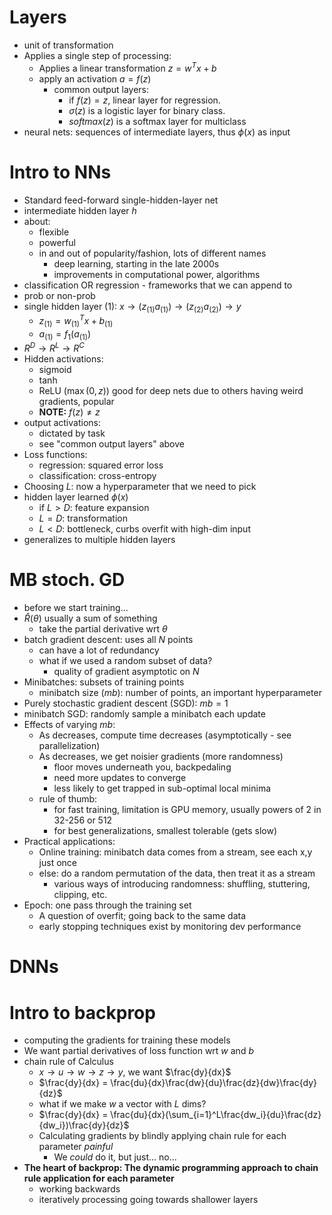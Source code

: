 # Layers
- unit of transformation
- Applies a single step of processing:
	- Applies a linear transformation $z=w^Tx+b$
	- apply an activation $a=f(z)$
		- common output layers:
			- if $f(z)=z$, linear layer for regression.
			- $\sigma(z)$ is a logistic layer for binary class.
			- $softmax(z)$ is a softmax layer for multiclass
- neural nets: sequences of intermediate layers, thus $\phi(x)$ as input
# Intro to NNs
- Standard feed-forward single-hidden-layer net
- intermediate hidden layer $h$
- about:
	- flexible
	- powerful
	- in and out of popularity/fashion, lots of different names
		- deep learning, starting in the late 2000s
		- improvements in computational power, algorithms
- classification OR regression - frameworks that we can append to
- prob or non-prob
- single hidden layer (1): $x \to (z_{(1)}a_{(1)}) \to (z_{(2)}a_{(2)}) \to y$
	- $z_{(1)} = w_{(1)}^Tx+b_{(1)}$
	- $a_{(1)}=f_1(a_{(1)})$
- $R^D \to R^L \to R^C$
- Hidden activations:
	- sigmoid
	- tanh
	- ReLU ($\max(0,z)$) good for deep nets due to others having weird gradients, popular
	- **NOTE:** $f(z) \neq z$
- output activations:
	- dictated by task
	- see "common output layers" above
- Loss functions:
	- regression: squared error loss
	- classification: cross-entropy
- Choosing $L$: now a hyperparameter that we need to pick
- hidden layer learned $\phi(x)$
	- if $L>D$: feature expansion
	- $L=D$: transformation
	- $L<D$: bottleneck, curbs overfit with high-dim input
- generalizes to multiple hidden layers
# MB stoch. GD
- before we start training...
- $\hat{R}(\theta)$ usually a sum of something
	- take the partial derivative wrt $\theta$
- batch gradient descent: uses all $N$ points
	- can have a lot of redundancy
	- what if we used a random subset of data?
		- quality of gradient asymptotic on $N$
- Minibatches: subsets of training points
	- minibatch size ($mb$): number of points, an important hyperparameter
- Purely stochastic gradient descent (SGD): $mb=1$
- minibatch SGD: randomly sample a minibatch each update
- Effects of varying $mb$:
	- As decreases, compute time decreases (asymptotically - see parallelization)
	- As decreases, we get noisier gradients (more randomness)
		- floor moves underneath you, backpedaling
		- need more updates to converge
		- less likely to get trapped in sub-optimal local minima
	- rule of thumb: 
		- for fast training, limitation is GPU memory, usually powers of 2 in 32-256 or 512
		- for best generalizations, smallest tolerable (gets slow)
- Practical applications:
	- Online training: minibatch data comes from a stream, see each x,y just once
	- else: do a random permutation of the data, then treat it as a stream
		- various ways of introducing randomness: shuffling, stuttering, clipping, etc.
- Epoch: one pass through the training set
	- A question of overfit; going back to the same data
	- early stopping techniques exist by monitoring dev performance
# DNNs
# Intro to backprop
- computing the gradients for training these models
- We want partial derivatives of loss function wrt $w$ and $b$
- chain rule of Calculus
	- $x \to u \to w \to z \to y$, we want $\frac{dy}{dx}$
	- $\frac{dy}{dx} = \frac{du}{dx}\frac{dw}{du}\frac{dz}{dw}\frac{dy}{dz}$
	- what if we make $w$ a vector with $L$ dims?
	- $\frac{dy}{dx} = \frac{du}{dx}(\sum_{i=1}^L\frac{dw_i}{du}\frac{dz}{dw_i})\frac{dy}{dz}$
	- Calculating gradients by blindly applying chain rule for each parameter *painful*
		- We *could* do it, but just... no...
- **The heart of backprop: The dynamic programming approach to chain rule application for each parameter**
	- working backwards
	- iteratively processing going towards shallower layers